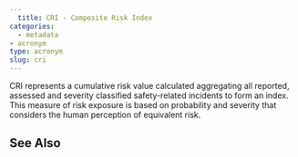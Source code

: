 ```yaml
---
  title: CRI - Composite Risk Index 
categories:
  - metadata
- acronym
type: acronym
slug: cri
---
```

  
  CRI represents a cumulative risk value calculated aggregating all reported, 
assessed and severity classified safety-related incidents to form an index. 
This measure of risk exposure is based on probability and severity that considers 
the human perception of equivalent risk.


## See Also

